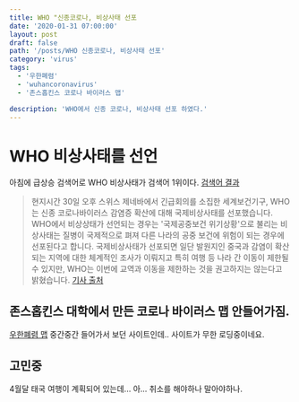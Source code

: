 ```yaml
---
title: WHO "신종코로나, 비상사태 선포
date: '2020-01-31 07:00:00'
layout: post
draft: false
path: '/posts/WHO 신종코로나, 비상사태 선포'
category: 'virus'
tags:
  - '우한폐렴'
  - 'wuhancoronavirus'
  - '존스홉킨스 코로나 바이러스 맵'

description: 'WHO에서 신종 코로나, 비상사태 선포 하였다.'
---
```


# WHO 비상사태를 선언
아침에 급상승 검색어로 WHO 비상사태가 검색어 1위이다.
[검색어 결과](https://search.naver.com/search.naver?where=nexearch&query=who%20%EB%B9%84%EC%83%81%EC%82%AC%ED%83%9C&sm=top_lve.agallgrpmamsi0en0sp0&ie=utf8)

>현지시간 30일 오후 스위스 제네바에서 긴급회의를 소집한 세계보건기구, WHO는 신종 코로나바이러스 감염증 확산에 대해 국제비상사태를 선포했습니다.
>WHO에서 비상상태가 선언되는 경우는 '국제공중보건 위기상황'으로 불리는 비상사태는 질병이 국제적으로 펴져 다른 나라의 공중 보건에 위험이 되는 경우에 선포된다고 합니다.
>국제비상사태가 선포되면 일단 발원지인 중국과 감염이 확산되는 지역에 대한 체계적인 조사가 이뤄지고 특히 여행 등 나라 간 이동이 제한될 수 있지만, WHO는 이번에 교역과 이동을 제한하는 것을 권고하지는 않는다고 밝혔습니다.
[기사 출처](https://imnews.imbc.com/replay/2020/nwtoday/article/5655840_32531.html)


## 존스홉킨스 대학에서 만든 코로나 바이러스 맵 안들어가짐.
[우한폐렴 맵](https://gisanddata.maps.arcgis.com/apps/opsdashboard/index.html?fbclid=IwAR3eKUPo-GlJCspMkKxWZ6p0pfuw2rJgUTCThvoF4rK4vYc3JchAnwb7U8Q#/bda7594740fd40299423467b48e9ecf6)
중간중간 들어가서 보던 사이트인데.. 사이트가 무한 로딩중이네요.

## 고민중
4월달 태국 여행이 계획되어 있는데... 아... 취소를 해야하나 말아야하나.
